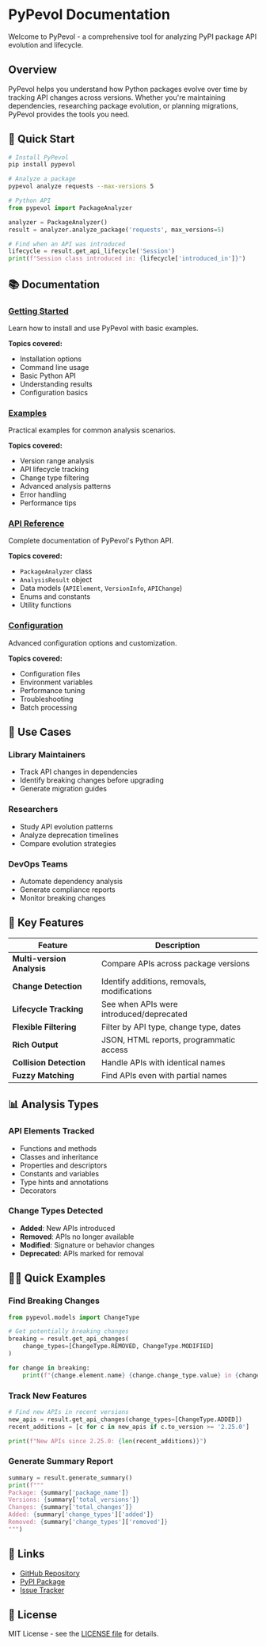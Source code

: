 # PyPevol Documentation

Welcome to PyPevol - a comprehensive tool for analyzing PyPI package API evolution and lifecycle.

## Overview

PyPevol helps you understand how Python packages evolve over time by tracking API changes across versions. Whether you're maintaining dependencies, researching package evolution, or planning migrations, PyPevol provides the tools you need.

## 🚀 Quick Start

```bash
# Install PyPevol
pip install pypevol

# Analyze a package
pypevol analyze requests --max-versions 5
```

```python
# Python API
from pypevol import PackageAnalyzer

analyzer = PackageAnalyzer()
result = analyzer.analyze_package('requests', max_versions=5)

# Find when an API was introduced
lifecycle = result.get_api_lifecycle('Session')
print(f"Session class introduced in: {lifecycle['introduced_in']}")
```

## 📚 Documentation

### [Getting Started](getting-started.md)
Learn how to install and use PyPevol with basic examples.

**Topics covered:**
- Installation options
- Command line usage  
- Basic Python API
- Understanding results
- Configuration basics

### [Examples](examples.md)
Practical examples for common analysis scenarios.

**Topics covered:**
- Version range analysis
- API lifecycle tracking
- Change type filtering
- Advanced analysis patterns
- Error handling
- Performance tips

### [API Reference](api-reference.md)
Complete documentation of PyPevol's Python API.

**Topics covered:**
- `PackageAnalyzer` class
- `AnalysisResult` object
- Data models (`APIElement`, `VersionInfo`, `APIChange`)
- Enums and constants
- Utility functions

### [Configuration](configuration.md)
Advanced configuration options and customization.

**Topics covered:**
- Configuration files
- Environment variables
- Performance tuning
- Troubleshooting
- Batch processing

## 🎯 Use Cases

### Library Maintainers
- Track API changes in dependencies
- Identify breaking changes before upgrading
- Generate migration guides

### Researchers
- Study API evolution patterns
- Analyze deprecation timelines  
- Compare evolution strategies

### DevOps Teams
- Automate dependency analysis
- Generate compliance reports
- Monitor breaking changes

## 🔧 Key Features

| Feature | Description |
|---------|-------------|
| **Multi-version Analysis** | Compare APIs across package versions |
| **Change Detection** | Identify additions, removals, modifications |
| **Lifecycle Tracking** | See when APIs were introduced/deprecated |
| **Flexible Filtering** | Filter by API type, change type, dates |
| **Rich Output** | JSON, HTML reports, programmatic access |
| **Collision Detection** | Handle APIs with identical names |
| **Fuzzy Matching** | Find APIs even with partial names |

## 📊 Analysis Types

### API Elements Tracked
- Functions and methods
- Classes and inheritance
- Properties and descriptors  
- Constants and variables
- Type hints and annotations
- Decorators

### Change Types Detected
- **Added**: New APIs introduced
- **Removed**: APIs no longer available
- **Modified**: Signature or behavior changes
- **Deprecated**: APIs marked for removal

## 🏃‍♂️ Quick Examples

### Find Breaking Changes
```python
from pypevol.models import ChangeType

# Get potentially breaking changes
breaking = result.get_api_changes(
    change_types=[ChangeType.REMOVED, ChangeType.MODIFIED]
)

for change in breaking:
    print(f"{change.element.name} {change.change_type.value} in {change.to_version}")
```

### Track New Features  
```python
# Find new APIs in recent versions
new_apis = result.get_api_changes(change_types=[ChangeType.ADDED])
recent_additions = [c for c in new_apis if c.to_version >= '2.25.0']

print(f"New APIs since 2.25.0: {len(recent_additions)}")
```

### Generate Summary Report
```python
summary = result.generate_summary()
print(f"""
Package: {summary['package_name']}
Versions: {summary['total_versions']} 
Changes: {summary['total_changes']}
Added: {summary['change_types']['added']}
Removed: {summary['change_types']['removed']}
""")
```

## 🔗 Links

- [GitHub Repository](https://github.com/likaixin2000/py-package-evol)
- [PyPI Package](https://pypi.org/project/pypevol)
- [Issue Tracker](https://github.com/likaixin2000/py-package-evol/issues)

## 📄 License

MIT License - see the [LICENSE file](https://github.com/likaixin2000/py-package-evol/blob/main/LICENSE) for details.
